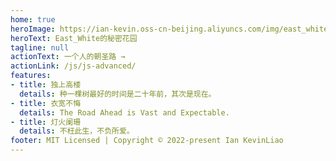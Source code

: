 ```yaml
---
home: true
heroImage: https://ian-kevin.oss-cn-beijing.aliyuncs.com/img/east_white.jpeg
heroText: East_White的秘密花园
tagline: null
actionText: 一个人的朝圣路 →
actionLink: /js/js-advanced/
features:
- title: 独上高楼
  details: 种一棵树最好的时间是二十年前，其次是现在。
- title: 衣宽不悔
  details: The Road Ahead is Vast and Expectable.
- title: 灯火阑珊
  details: 不枉此生，不负所爱。
footer: MIT Licensed | Copyright © 2022-present Ian KevinLiao
---
```


